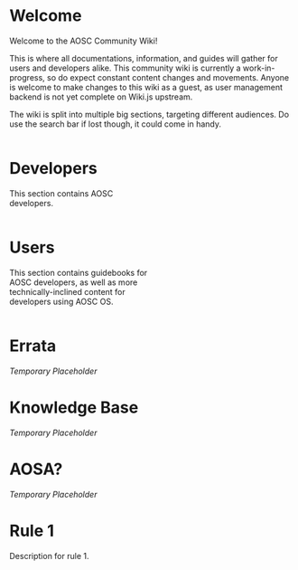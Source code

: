 <!-- TITLE: AOSC Wiki -->
<!-- SUBTITLE: Temporary Progress on Wiki -->

# Welcome

Welcome to the AOSC Community Wiki!

This is where all documentations, information, and guides will gather for users and developers alike. This community wiki is currently a work-in-progress, so do expect constant content changes and movements. Anyone is welcome to make changes to this wiki as a guest, as user management backend is not yet complete on Wiki.js upstream.

The wiki is split into multiple big sections, targeting different audiences. Do use the search bar if lost though, it could come in handy.


<div style="-webkit-column-count: 2; -moz-column-count: 2; column-count: 2; -webkit-column-rule: 1px dotted #e0e0e0; -moz-column-rule: 1px dotted #e0e0e0; column-rule: 1px dotted #e0e0e0;">
    <div style="display: inline-block;">
        <h1>Developers</h1>
				<p>This section contains AOSC developers.</p>
    </div>
    <div style="display: inline-block;">
        <h1>Users</h1>
        <p>This section contains guidebooks for AOSC developers, as well as more technically-inclined content for developers using AOSC OS.</p>
    </div>
</div>

# Errata

*Temporary Placeholder*

# Knowledge Base

*Temporary Placeholder*

# AOSA?

*Temporary Placeholder*

# Rule 1
Description for rule 1.

